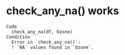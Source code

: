 # check_any_na() works

    Code
      check_any_na(df, Ozone)
    Condition
      Error in `check_any_na()`:
      ! `NA` values found in `Ozone`.

